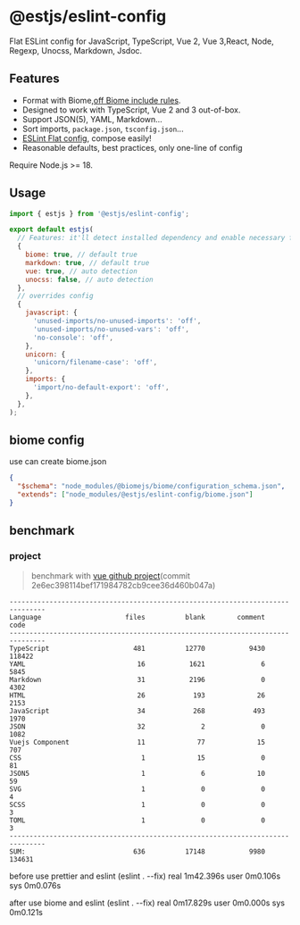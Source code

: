 # @estjs/eslint-config

Flat ESLint config for JavaScript, TypeScript, Vue 2, Vue 3,React, Node, Regexp, Unocss, Markdown, Jsdoc.

## Features

- Format with Biome,[off Biome include rules](./off-rules.js).
- Designed to work with TypeScript, Vue 2 and 3 out-of-box.
- Support JSON(5), YAML, Markdown...
- Sort imports, `package.json`, `tsconfig.json`...
- [ESLint Flat config](https://eslint.org/docs/latest/use/configure/configuration-files-new), compose easily!
- Reasonable defaults, best practices, only one-line of config

Require Node.js >= 18.

## Usage

```js
import { estjs } from '@estjs/eslint-config';

export default estjs(
  // Features: it'll detect installed dependency and enable necessary features automatically
  {
    biome: true, // default true
    markdown: true, // default true
    vue: true, // auto detection
    unocss: false, // auto detection
  },
  // overrides config
  {
    javascript: {
      'unused-imports/no-unused-imports': 'off',
      'unused-imports/no-unused-vars': 'off',
      'no-console': 'off',
    },
    unicorn: {
      'unicorn/filename-case': 'off',
    },
    imports: {
      'import/no-default-export': 'off',
    },
  },
);
```


## biome config

use can create biome.json
```json
{
  "$schema": "node_modules/@biomejs/biome/configuration_schema.json",
  "extends": ["node_modules/@estjs/eslint-config/biome.json"]
}
```


## benchmark
### project

> benchmark with [vue github project](https://github.com/vuejs/core)(commit 2e6ec398114bef171984782cb9cee36d460b047a)

```
-------------------------------------------------------------------------------
Language                     files          blank        comment           code
-------------------------------------------------------------------------------
TypeScript                     481          12770           9430         118422
YAML                            16           1621              6           5845
Markdown                        31           2196              0           4302
HTML                            26            193             26           2153
JavaScript                      34            268            493           1970
JSON                            32              2              0           1082
Vuejs Component                 11             77             15            707
CSS                              1             15              0             81
JSON5                            1              6             10             59
SVG                              1              0              0              4
SCSS                             1              0              0              3
TOML                             1              0              0              3
-------------------------------------------------------------------------------
SUM:                           636          17148           9980         134631
```

before use prettier and eslint (eslint . --fix)
real    1m42.396s
user    0m0.106s
sys     0m0.076s

after use biome and eslint (eslint . --fix)
real    0m17.829s
user    0m0.000s
sys     0m0.121s

